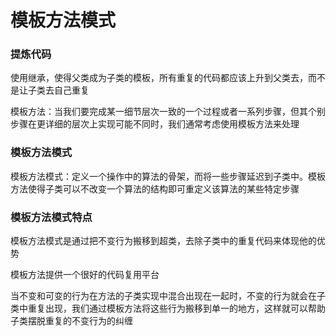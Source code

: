 模板方法模式
===

### 提炼代码 ###

使用继承，使得父类成为子类的模板，所有重复的代码都应该上升到父类去，而不是让子类去自己重复

模板方法：当我们要完成某一细节层次一致的一个过程或者一系列步骤，但其个别步骤在更详细的层次上实现可能不同时，我们通常考虑使用模板方法来处理

### 模板方法模式 ###

模板方法模式：定义一个操作中的算法的骨架，而将一些步骤延迟到子类中。模板方法使得子类可以不改变一个算法的结构即可重定义该算法的某些特定步骤

### 模板方法模式特点 ###

模板方法模式是通过把不变行为搬移到超类，去除子类中的重复代码来体现他的优势

模板方法提供一个很好的代码复用平台

当不变和可变的行为在方法的子类实现中混合出现在一起时，不变的行为就会在子类中重复出现，我们通过模板方法将这些行为搬移到单一的地方，这样就可以帮助子类摆脱重复的不变行为的纠缠

